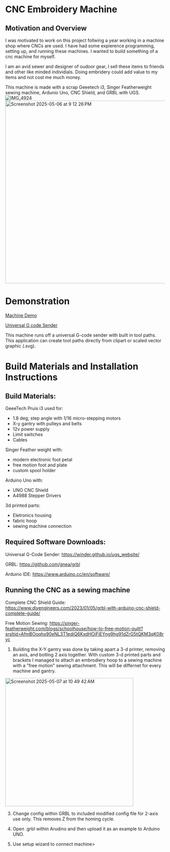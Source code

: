 # CNC Embroidery Machine

## Motivation and Overview
I was motivated to work on this project follwing a year working in a machine shop where CNCs are used. I have had some expierence programming, setting up, and running these machines. I wanted to build something of a cnc machine for myself.

I am an avid sewer and designer of oudoor gear, I sell these items to friends and other like minded individials. Doing embridery could add value to my items and not cost me much money.

This machine is made with a scrap Geeetech i3, Singer Featherweight sewing machine, Ardunio Uno, CNC Shield, and GRBL with UGS.
![IMG_4924](https://github.com/user-attachments/assets/9895f5a4-0e28-4214-b53b-293a6f1bfce9)
<img width="574" alt="Screenshot 2025-05-06 at 9 12 26 PM" src="https://github.com/user-attachments/assets/736eb414-3124-4d6c-a385-e6072b2ddf93" />

# Demonstration
[Machine Demo](https://youtube.com/shorts/HnBqnx8TASg)

[Universal G code Sender](https://youtube.com/shorts/SnJd-H4FVdg)

This machine runs off a universal G-code sender with built in tool paths. This application can create tool paths directly from clipart or scaled vector graphic (.svg). 

# Build Materials and Installation Instructions

## Build Materials:

GeeeTech Pruis i3 used for: 
- 1.8 deg; step angle with 1/16 micro-stepping motors
- X-y gantry with pulleys and belts
- 12v power supply
- Limit switches
- Cables

Singer Feather weight with:
- modern electronic foot petal
- free motion foot and plate
- custom spool holder

Arduino Uno with:
- UNO CNC Shield
- A4988 Stepper Drivers

3d printed parts:
- Eletronics housing
- fabric hoop
- sewing machine connection

## Required Software Downloads:

Universal G-Code Sender: https://winder.github.io/ugs_website/

GRBL: https://github.com/gnea/grbl

Arduino IDE: https://www.arduino.cc/en/software/

## Running the CNC as a sewing machine

Complete CNC Shield Guide: https://www.diyengineers.com/2023/01/05/grbl-with-arduino-cnc-shield-complete-guide/

Free Motion Sewing: https://singer-featherweight.com/blogs/schoolhouse/how-to-free-motion-quilt?srsltid=AfmBOoqhx90eNL3T1ediQ6KxdHOiFjEYng9hg91dZrG5tQKM3qK08ryc

1. Building the X-Y gantry was done by taking apart a 3-d printer, removing an axis, and botling 2 axis together. With custom 3-d printed parts and brackets I managed to attach an embrodiery hoop to a sewing machine with a "free motion" sewing attachment. This will be differnet for every machine and gantry.
<img width="403" alt="Screenshot 2025-05-07 at 10 49 42 AM" src="https://github.com/user-attachments/assets/56e46b35-95d3-4e31-aad1-0220c8c34dbb" />



3. Change config within GRBL to included modified config file for 2-axis use only. This removes Z from the homing cycle.

4. Open .grbl within Arudino and then upload it as an example to Arduino UNO.

5. Use setup wizard to connect machine>

